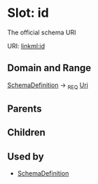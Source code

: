
# Slot: id


The official schema URI

URI: [linkml:id](https://w3id.org/linkml/id)


## Domain and Range

[SchemaDefinition](SchemaDefinition.md) &#8594;  <sub>REQ</sub> [Uri](types/Uri.md)

## Parents


## Children


## Used by

 * [SchemaDefinition](SchemaDefinition.md)
